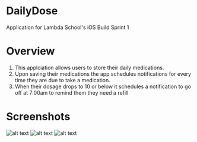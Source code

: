 # DailyDose
Application for Lambda School's iOS Build Sprint 1


# Overview
1. This applciation allows users to store their daily medications.
2. Upon saving their medications the app schedules notifications for every time they are due to take a medication.
3. When their dosage drops to 10 or below it schedules a notification to go off at 7:00am to remind them they need a refill

# Screenshots

![alt text](https://raw.githubusercontent.com/chadarutherford/PillReminder/master/Screenshots/pillsScreen.png)
![alt text](https://raw.githubusercontent.com/chadarutherford/PillReminder/master/Screenshots/addScreen.png)
![alt text](https://raw.githubusercontent.com/chadarutherford/PillReminder/master/Screenshots/editScreen.png)
